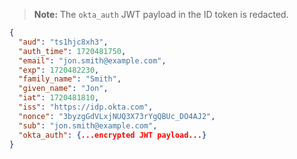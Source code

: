 > **Note:** The `okta_auth` JWT payload in the ID token is redacted.

```JSON
{
  "aud": "ts1hjc8xh3",
  "auth_time": 1720481750,
  "email": "jon.smith@example.com",
  "exp": 1720482230,
  "family_name": "Smith",
  "given_name": "Jon",
  "iat": 1720481810,
  "iss": "https://idp.okta.com",
  "nonce": "3byzgGdVLxjNUQ3X73rYgQBUc_DO4AJ2",
  "sub": "jon.smith@example.com",
  "okta_auth": {...encrypted JWT payload...}
}
```
